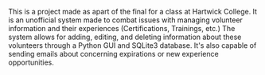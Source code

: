 This is a project made as apart of the final for a class at Hartwick College. It is an unofficial system made to combat issues with managing volunteer information and their experiences (Certifications, Trainings, etc.)
The system allows for adding, editing, and deleting information about these volunteers through a Python GUI and SQLite3 database. It's also capable of sending emails about concerning expirations or new experience opportunities.
